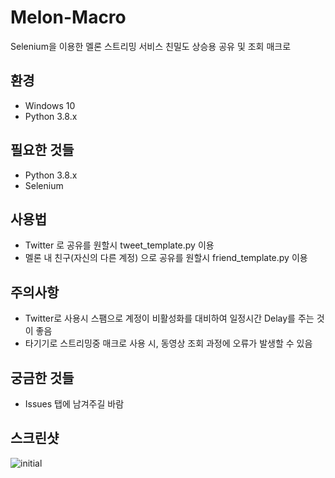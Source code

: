 # Melon-Macro
Selenium을 이용한 멜론 스트리밍 서비스 친밀도 상승용 공유 및 조회 매크로

## 환경
* Windows 10
* Python 3.8.x

## 필요한 것들
* Python 3.8.x
* Selenium

## 사용법
* Twitter 로 공유를 원할시 tweet_template.py 이용
* 멜론 내 친구(자신의 다른 계정) 으로 공유를 원할시 friend_template.py 이용

## 주의사항
* Twitter로 사용시 스팸으로 계정이 비활성화를 대비하여 일정시간 Delay를 주는 것이 좋음
* 타기기로 스트리밍중 매크로 사용 시, 동영상 조회 과정에 오류가 발생할 수 있음

## 궁금한 것들
* Issues 탭에 남겨주길 바람

## 스크린샷
![initial](https://user-images.githubusercontent.com/11593330/80552350-57bfa800-8a01-11ea-980a-1ea00b44d349.jpg)


